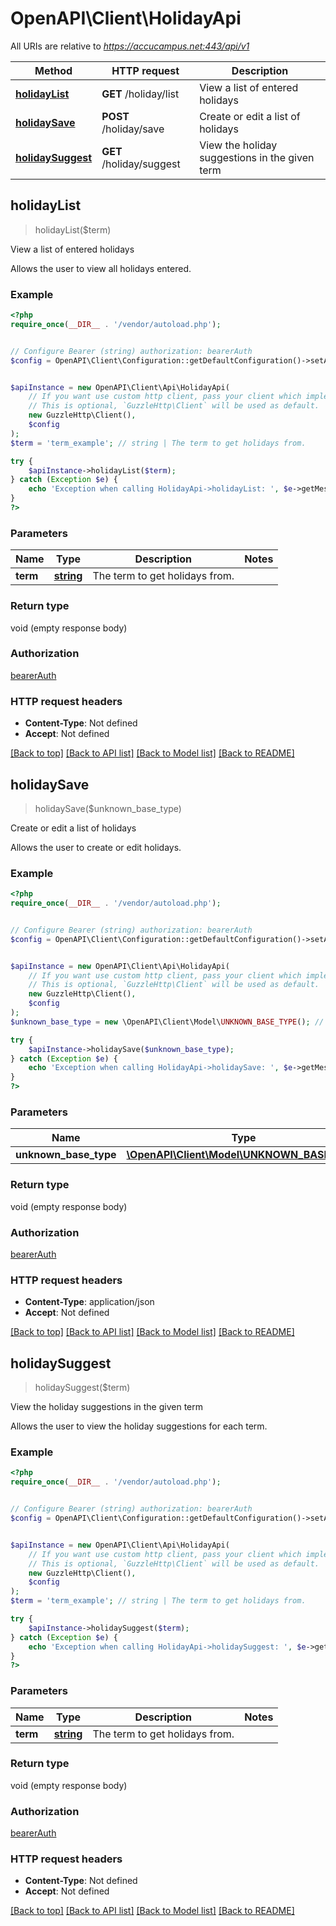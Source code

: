 # OpenAPI\Client\HolidayApi

All URIs are relative to *https://accucampus.net:443/api/v1*

Method | HTTP request | Description
------------- | ------------- | -------------
[**holidayList**](HolidayApi.md#holidayList) | **GET** /holiday/list | View a list of entered holidays
[**holidaySave**](HolidayApi.md#holidaySave) | **POST** /holiday/save | Create or edit a list of holidays
[**holidaySuggest**](HolidayApi.md#holidaySuggest) | **GET** /holiday/suggest | View the holiday suggestions in the given term



## holidayList

> holidayList($term)

View a list of entered holidays

Allows the user to view all holidays entered.

### Example

```php
<?php
require_once(__DIR__ . '/vendor/autoload.php');


// Configure Bearer (string) authorization: bearerAuth
$config = OpenAPI\Client\Configuration::getDefaultConfiguration()->setAccessToken('YOUR_ACCESS_TOKEN');


$apiInstance = new OpenAPI\Client\Api\HolidayApi(
    // If you want use custom http client, pass your client which implements `GuzzleHttp\ClientInterface`.
    // This is optional, `GuzzleHttp\Client` will be used as default.
    new GuzzleHttp\Client(),
    $config
);
$term = 'term_example'; // string | The term to get holidays from.

try {
    $apiInstance->holidayList($term);
} catch (Exception $e) {
    echo 'Exception when calling HolidayApi->holidayList: ', $e->getMessage(), PHP_EOL;
}
?>
```

### Parameters


Name | Type | Description  | Notes
------------- | ------------- | ------------- | -------------
 **term** | [**string**](../Model/.md)| The term to get holidays from. |

### Return type

void (empty response body)

### Authorization

[bearerAuth](../../README.md#bearerAuth)

### HTTP request headers

- **Content-Type**: Not defined
- **Accept**: Not defined

[[Back to top]](#) [[Back to API list]](../../README.md#documentation-for-api-endpoints)
[[Back to Model list]](../../README.md#documentation-for-models)
[[Back to README]](../../README.md)


## holidaySave

> holidaySave($unknown_base_type)

Create or edit a list of holidays

Allows the user to create or edit holidays.

### Example

```php
<?php
require_once(__DIR__ . '/vendor/autoload.php');


// Configure Bearer (string) authorization: bearerAuth
$config = OpenAPI\Client\Configuration::getDefaultConfiguration()->setAccessToken('YOUR_ACCESS_TOKEN');


$apiInstance = new OpenAPI\Client\Api\HolidayApi(
    // If you want use custom http client, pass your client which implements `GuzzleHttp\ClientInterface`.
    // This is optional, `GuzzleHttp\Client` will be used as default.
    new GuzzleHttp\Client(),
    $config
);
$unknown_base_type = new \OpenAPI\Client\Model\UNKNOWN_BASE_TYPE(); // \OpenAPI\Client\Model\UNKNOWN_BASE_TYPE | 

try {
    $apiInstance->holidaySave($unknown_base_type);
} catch (Exception $e) {
    echo 'Exception when calling HolidayApi->holidaySave: ', $e->getMessage(), PHP_EOL;
}
?>
```

### Parameters


Name | Type | Description  | Notes
------------- | ------------- | ------------- | -------------
 **unknown_base_type** | [**\OpenAPI\Client\Model\UNKNOWN_BASE_TYPE**](../Model/UNKNOWN_BASE_TYPE.md)|  | [optional]

### Return type

void (empty response body)

### Authorization

[bearerAuth](../../README.md#bearerAuth)

### HTTP request headers

- **Content-Type**: application/json
- **Accept**: Not defined

[[Back to top]](#) [[Back to API list]](../../README.md#documentation-for-api-endpoints)
[[Back to Model list]](../../README.md#documentation-for-models)
[[Back to README]](../../README.md)


## holidaySuggest

> holidaySuggest($term)

View the holiday suggestions in the given term

Allows the user to view the holiday suggestions for each term.

### Example

```php
<?php
require_once(__DIR__ . '/vendor/autoload.php');


// Configure Bearer (string) authorization: bearerAuth
$config = OpenAPI\Client\Configuration::getDefaultConfiguration()->setAccessToken('YOUR_ACCESS_TOKEN');


$apiInstance = new OpenAPI\Client\Api\HolidayApi(
    // If you want use custom http client, pass your client which implements `GuzzleHttp\ClientInterface`.
    // This is optional, `GuzzleHttp\Client` will be used as default.
    new GuzzleHttp\Client(),
    $config
);
$term = 'term_example'; // string | The term to get holidays from.

try {
    $apiInstance->holidaySuggest($term);
} catch (Exception $e) {
    echo 'Exception when calling HolidayApi->holidaySuggest: ', $e->getMessage(), PHP_EOL;
}
?>
```

### Parameters


Name | Type | Description  | Notes
------------- | ------------- | ------------- | -------------
 **term** | [**string**](../Model/.md)| The term to get holidays from. |

### Return type

void (empty response body)

### Authorization

[bearerAuth](../../README.md#bearerAuth)

### HTTP request headers

- **Content-Type**: Not defined
- **Accept**: Not defined

[[Back to top]](#) [[Back to API list]](../../README.md#documentation-for-api-endpoints)
[[Back to Model list]](../../README.md#documentation-for-models)
[[Back to README]](../../README.md)

